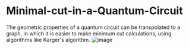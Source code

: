 # Minimal-cut-in-a-Quantum-Circuit
The geometric properties of a quantum circuit can be transpolated to a graph, in which it is easier to make minimum cut calculations, using algorithms like Karger's algorithm.
![image](https://github.com/user-attachments/assets/33980421-7d25-4424-8fe1-640d87f540bc)
